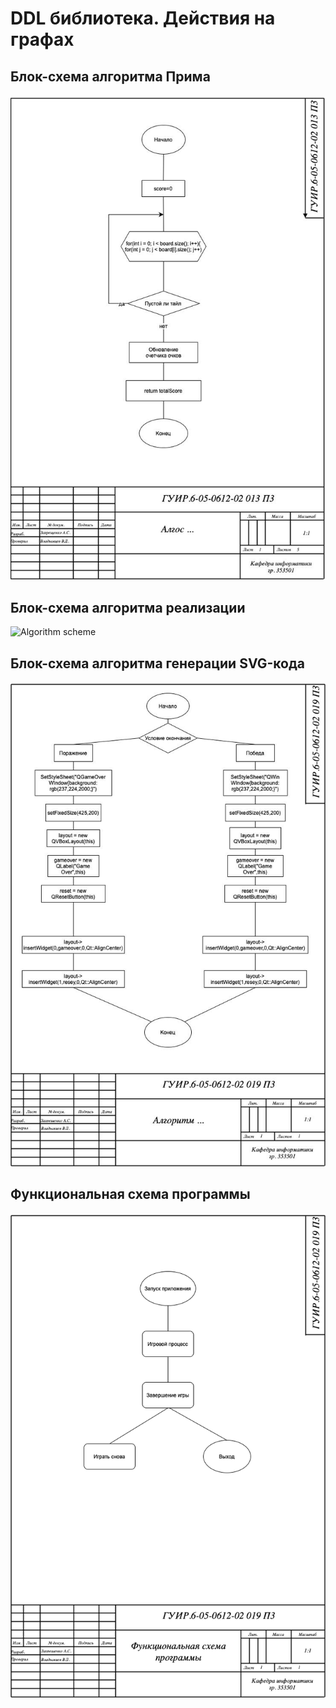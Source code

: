 # DDL библиотека. Действия на графах

## Блок-схема алгоритма Прима

![Algorithm scheme](schemes/b1.jpg)

## Блок-схема алгоритма реализации

![Algorithm scheme](0schemes/b2.jpg)

## Блок-схема алгоритма генерации SVG-кода

![Algorithm scheme](schemes/b3.jpg)

## Функциональная схема программы

![Algorithm scheme](schemes/Ф.drawio.png)

